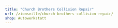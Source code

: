 ```yaml
---
title: "Church Brothers Collision Repair"
url: /zionsville/church-brothers-collision-repair/
shop: Autowerkstatt
---
```


